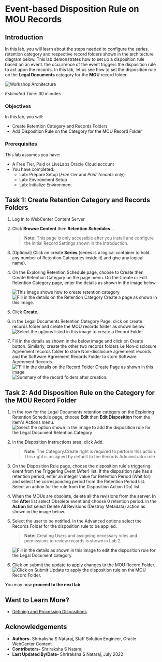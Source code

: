 # Event-based Disposition Rule on MOU Records

## Introduction

In this lab, you will learn about the steps needed to configure the series, retention category and respective record folders shown in the architecture diagram below. This lab demonstrates how to set up a disposition rule based on an event. the occurrence of the event triggers the disposition rule to act upon the records. In this lab, let us see how to set the disposition rule on the **Legal Documents** category for the **MOU** record folder.

  ![Workshop Architecture](./images/workshop-architecture.png "Workshop Architecture")

*Estimated Time*: 30 minutes

### Objectives

In this lab, you will:

* Create Retention Category and Records Folders
* Add Disposition Rule on the Category for the MOU Record Folder

### Prerequisites
This lab assumes you have:
- A Free Tier, Paid or LiveLabs Oracle Cloud account
- You have completed:
    - Lab: Prepare Setup (*Free-tier* and *Paid Tenants* only)
    - Lab: Environment Setup
    - Lab: Initialize Environment

## Task 1: Create Retention Category and Records Folders

1. Log in to WebCenter Content Server.

2. Click **Browse Content** then **Retention Schedules**.
.
    > **Note:** This page is only accessible after you install and configure the Initial Record Settings shown in the Introduction.

3. (Optional) Click on create **Series** (series is a logical container to hold any number of Retention Categories inside it) and give any logical name).

4. On the Exploring Retention Schedule page, choose to Create then Create Retention Category on the page menu. On the Create or Edit Retention Category page, enter the details as shown in the image below.

    ![This image shows how to create retention category](./images/create-retention-category.png "Create Retention Category")
    ![Fill in the details on the Retention Category Create a page as shown in this image.](./images/category-create-form.png "Create Retention Category Page")

5. Click **Create**.

6. In the Legal Documents Retention Category Page, click on create records folder and create the MOU records folder as shown below
     ![Select the options listed in this image to create a Record Folder](./images/create-record-folder.png " Create Record Folder")

7. Fill in the details as shown in the below image and click on Create button. Similarly, create the other two records folders i.e Non-disclosure Agreement records folder to store Non-disclosure agreement records and the Software Agreement Records Folder to store Software Agreement Records.
      !["Fill in the details on the Record Folder Create Page as shown in this image](./images/record-folder-createform.png "Create Record Folder Form")
      ![Summary of the record folders after creation.](./images/record-folders-legal-doc-category.png "Record Folders in Legal Document Category")

## Task 2: Add Disposition Rule on the Category for the MOU Record Folder

1. In the row for the Legal Documents retention category on the Exploring Retention Schedule page, choose **Edit** then **Edit Disposition** from the item's Actions menu.
    ![Select the option shown in the image to add the disposition rule for the Legal Document Retention Category](./images/edit-disposition.png "Edit Disposition Rule on the Retention Category **Legal Documents** ")

2. In the Disposition Instructions area, click Add.

    > **Note:** The Category.Create right is required to perform this action. This right is assigned by default to the Records Administrator role.

3. On the Disposition Rule page, choose the disposition rule's triggering event from the Triggering Event (After) list. If the disposition rule has a retention period, enter an integer value for Retention Period (Wait for) and select the corresponding period from the Retention Period list. Select an action for the rule from the Disposition Action (Do) list.

4. When the MOUs are obsolete, delete all the revisions from the server. In the **After** list select Obsolete event and choose 0 retention period. In the **Action** list select Delete All Revisions (Destroy Metadata) action as shown in the image below.

5. Select the user to be notified. In the Advanced options select the Records Folder for the disposition rule to be applied.

     > **Note:** Creating Users and assigning necessary roles and permissions to review records is shown in Lab 2.

    ![Fill in the details as shown in this image to edit the disposition rule for the Legal Document category.](./images/disposition-rule-creation-form.png " Create Disposition Rule Page")

6. Click on submit the update to apply changes to the MOU Record Folder.
    ![Click on Submit Update to apply the disposition rule on the MOU Record Folder.](./images/submit-update.png "Submit Update page ")

 You may now **proceed to the next lab**.

## Want to Learn More?

* [Defining and Processing Dispositions](https://docs.oracle.com/en/middleware/webcenter/content/12.2.1.4/webcenter-content-manage/defining-and-processing-dispositions.html#GUID-0827B335-BA5E-4B9C-9270-27BE4520391C)

## Acknowledgements

* **Authors-** Shriraksha S Nataraj, Staff Solution Engineer, Oracle WebCenter Content
* **Contributors-** Shriraksha S Nataraj
* **Last Updated By/Date-** Shriraksha S Nataraj, July 2022
